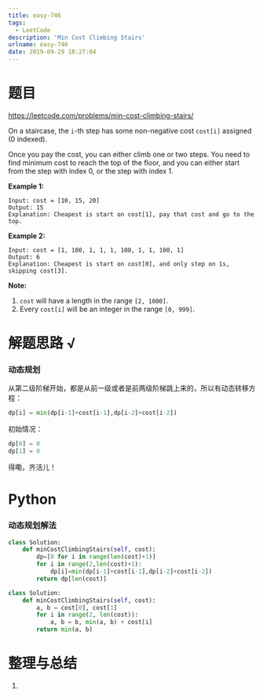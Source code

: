 ```yaml
---
title: easy-746
tags:
  - LeetCode
description: 'Min Cost Climbing Stairs'
urlname: easy-746
date: 2019-09-29 18:27:04
---
```


# 题目

https://leetcode.com/problems/min-cost-climbing-stairs/	

On a staircase, the `i`-th step has some non-negative cost `cost[i]` assigned (0 indexed).

Once you pay the cost, you can either climb one or two steps. You need to find minimum cost to reach the top of the floor, and you can either start from the step with index 0, or the step with index 1.

**Example 1:**

```
Input: cost = [10, 15, 20]
Output: 15
Explanation: Cheapest is start on cost[1], pay that cost and go to the top.
```



**Example 2:**

```
Input: cost = [1, 100, 1, 1, 1, 100, 1, 1, 100, 1]
Output: 6
Explanation: Cheapest is start on cost[0], and only step on 1s, skipping cost[3].
```



**Note:**

1. `cost` will have a length in the range `[2, 1000]`.
2. Every `cost[i]` will be an integer in the range `[0, 999]`.

# 解题思路 √

### 动态规划

从第二级阶梯开始，都是从前一级或者是前两级阶梯跳上来的，所以有动态转移方程：

```python
dp[i] = min(dp[i-1]+cost[i-1],dp[i-2]+cost[i-2])
```

初始情况：

```python
dp[0] = 0
dp[1] = 0
```

得嘞，齐活儿！

# Python

### 动态规划解法

```python
class Solution:
    def minCostClimbingStairs(self, cost):
        dp=[0 for i in range(len(cost)+1)]
        for i in range(2,len(cost)+1):
            dp[i]=min(dp[i-1]+cost[i-1],dp[i-2]+cost[i-2])
        return dp[len(cost)]
```



```python
class Solution:
    def minCostClimbingStairs(self, cost):
        a, b = cost[0], cost[1]
        for i in range(2, len(cost)):
            a, b = b, min(a, b) + cost[i]
        return min(a, b)
```



# 整理与总结

1. 

